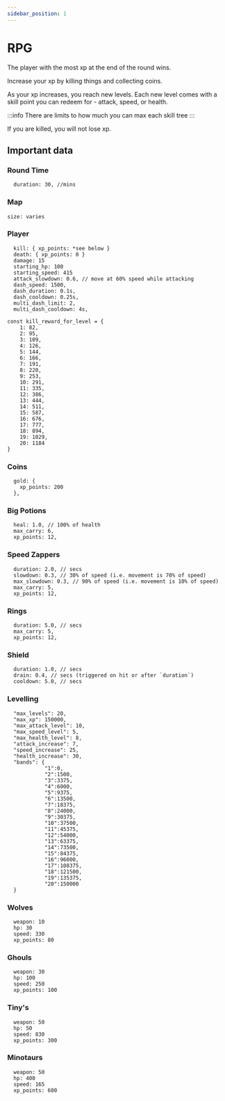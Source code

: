 ```yaml
---
sidebar_position: 1
---
```


# RPG

The player with the most xp at the end of the round wins.

Increase your xp by killing things and collecting coins.

As your xp increases, you reach new levels. Each new level comes with a skill point you can redeem for - attack, speed, or health.

:::info
There are limits to how much you can max each skill tree
:::

If you are killed, you will not lose xp.

## Important data

### Round Time

```
  duration: 30, //mins
```

### Map

```
size: varies
```

### Player

```
  kill: { xp_points: *see below }
  death: { xp_points: 0 }
  damage: 15
  starting_hp: 100
  starting_speed: 415
  attack_slowdown: 0.6, // move at 60% speed while attacking
  dash_speed: 1500,
  dash_duration: 0.1s,
  dash_cooldown: 0.25s,
  multi_dash_limit: 2,
  multi_dash_cooldown: 4s,
```

```
const kill_reward_for_level = {
	1: 82,
	2: 95,
	3: 109,
	4: 126,
	5: 144,
	6: 166,
	7: 191,
	8: 220,
	9: 253,
	10: 291,
	11: 335,
	12: 386,
	13: 444,
	14: 511,
	15: 587,
	16: 676,
	17: 777,
	18: 894,
	19: 1029,
	20: 1184
}
```

### Coins

```
  gold: {
    xp_points: 200
  },
```

### Big Potions

```
  heal: 1.0, // 100% of health
  max_carry: 6,
  xp_points: 12,
```

### Speed Zappers

```
  duration: 2.0, // secs
  slowdown: 0.3, // 30% of speed (i.e. movement is 70% of speed)
  max_slowdown: 0.3, // 90% of speed (i.e. movement is 10% of speed)
  max_carry: 5,
  xp_points: 12,
```

### Rings

```
  duration: 5.0, // secs
  max_carry: 5,
  xp_points: 12,
```

### Shield

```
  duration: 1.0, // secs
  drain: 0.4, // secs (triggered on hit or after `duration`)
  cooldown: 5.0, // secs
```

### Levelling

```
  "max_levels": 20,
  "max_xp": 150000,
  "max_attack_level": 10,
  "max_speed_level": 5,
  "max_health_level": 8,
  "attack_increase": 7,
  "speed_increase": 25,
  "health_increase": 30,
  "bands": {
			"1":0,
			"2":1500,
			"3":3375,
			"4":6000,
			"5":9375,
			"6":13500,
			"7":18375,
			"8":24000,
			"9":30375,
			"10":37500,
			"11":45375,
			"12":54000,
			"13":63375,
			"14":73500,
			"15":84375,
			"16":96000,
			"17":108375,
			"18":121500,
			"19":135375,
			"20":150000
  }
```

### Wolves

```
  weapon: 10
  hp: 30
  speed: 330
  xp_points: 80
```

### Ghouls

```
  weapon: 30
  hp: 100
  speed: 250
  xp_points: 100
```

### Tiny's

```
  weapon: 50
  hp: 50
  speed: 830
  xp_points: 300
```

### Minotaurs

```
  weapon: 50
  hp: 400
  speed: 165
  xp_points: 600
```
